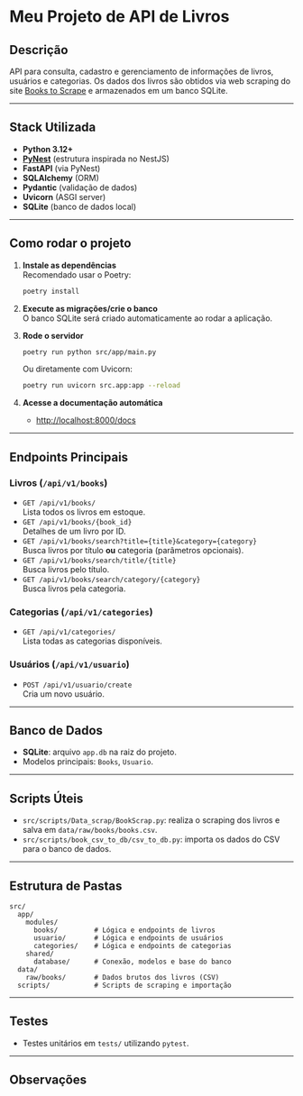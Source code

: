 # Meu Projeto de API de Livros

## Descrição

API para consulta, cadastro e gerenciamento de informações de livros, usuários e categorias. Os dados dos livros são obtidos via web scraping do site [Books to Scrape](https://books.toscrape.com/) e armazenados em um banco SQLite.

---

## Stack Utilizada

- **Python 3.12+**
- **[PyNest](https://github.com/luizalabs/pynest)** (estrutura inspirada no NestJS)
- **FastAPI** (via PyNest)
- **SQLAlchemy** (ORM)
- **Pydantic** (validação de dados)
- **Uvicorn** (ASGI server)
- **SQLite** (banco de dados local)

---

## Como rodar o projeto

1. **Instale as dependências**  
   Recomendado usar o Poetry:
   ```bash
   poetry install
   ```

2. **Execute as migrações/crie o banco**  
   O banco SQLite será criado automaticamente ao rodar a aplicação.

3. **Rode o servidor**
   ```bash
   poetry run python src/app/main.py
   ```
   Ou diretamente com Uvicorn:
   ```bash
   poetry run uvicorn src.app:app --reload
   ```

4. **Acesse a documentação automática**  
   - [http://localhost:8000/docs](http://localhost:8000/docs)

---

## Endpoints Principais

### Livros (`/api/v1/books`)
- `GET /api/v1/books/`  
  Lista todos os livros em estoque.
- `GET /api/v1/books/{book_id}`  
  Detalhes de um livro por ID.
- `GET /api/v1/books/search?title={title}&category={category}`  
  Busca livros por título **ou** categoria (parâmetros opcionais).
- `GET /api/v1/books/search/title/{title}`  
  Busca livros pelo título.
- `GET /api/v1/books/search/category/{category}`  
  Busca livros pela categoria.

### Categorias (`/api/v1/categories`)
- `GET /api/v1/categories/`  
  Lista todas as categorias disponíveis.

### Usuários (`/api/v1/usuario`)
- `POST /api/v1/usuario/create`  
  Cria um novo usuário.

---

## Banco de Dados

- **SQLite**: arquivo `app.db` na raiz do projeto.
- Modelos principais: `Books`, `Usuario`.

---

## Scripts Úteis

- `src/scripts/Data_scrap/BookScrap.py`: realiza o scraping dos livros e salva em `data/raw/books/books.csv`.
- `src/scripts/book_csv_to_db/csv_to_db.py`: importa os dados do CSV para o banco de dados.

---

## Estrutura de Pastas

```
src/
  app/
    modules/
      books/         # Lógica e endpoints de livros
      usuario/       # Lógica e endpoints de usuários
      categories/    # Lógica e endpoints de categorias
    shared/
      database/      # Conexão, modelos e base do banco
  data/
    raw/books/       # Dados brutos dos livros (CSV)
  scripts/           # Scripts de scraping e importação
```

---

## Testes

- Testes unitários em `tests/` utilizando `pytest`.

---

## Observações